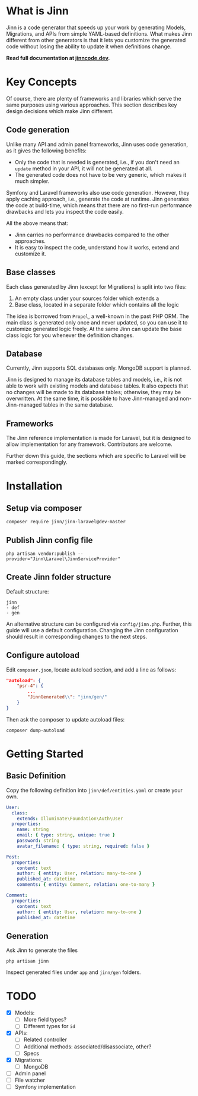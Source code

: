 # What is Jinn

Jinn is a code generator that speeds up your work by generating Models, Migrations, and APIs 
from simple YAML-based definitions. 
What makes Jinn different from other generators is that it lets you customize the generated code 
without losing the ability to update it when definitions change.

**Read full documentation at [jinncode.dev](https://jinncode.dev/).**

# Key Concepts
Of course, there are plenty of frameworks and libraries which serve the same purposes using various approaches.
This section describes key design decisions which make Jinn different.

## Code generation
Unlike many API and admin panel frameworks, Jinn uses code generation, as it gives the following benefits:

* Only the code that is needed is generated, i.e., if you don't need an `update` method in your 
API, it will not be generated at all.
* The generated code does not have to be very generic, which makes it much simpler.

Symfony and Laravel frameworks also use code generation. However, they apply caching approach, i.e., generate the code at runtime.
Jinn generates the code at build-time, which means that there are no first-run performance drawbacks and lets you inspect the code easily.

All the above means that:

* Jinn carries no performance drawbacks compared to the other approaches.
* It is easy to inspect the code, understand how it works, extend and customize it.

## Base classes
Each class generated by Jinn (except for Migrations) is split into two files: 

1. An empty class under your sources folder which extends a
1. Base class, located in a separate folder which contains all the logic

The idea is borrowed from `Propel`, a well-known in the past PHP ORM. The main class is 
generated only once and never updated, so you can use it to customize generated logic freely.
At the same Jinn can update the base class logic for you whenever the definition changes.

## Database
Currently, Jinn supports SQL databases only. MongoDB support is planned.

Jinn is designed to manage its database tables and models, i.e., it is not able to 
work with existing models and database tables. It also expects that no changes will be 
made to its database tables; otherwise, they may be overwritten. At the same time,
it is possible to have Jinn-managed and non-Jinn-managed tables in the same database.

## Frameworks
The Jinn reference implementation is made for Laravel, but it is designed 
to allow implementation for any framework. Contributors are welcome. 

Further down this guide, the sections which are specific to Laravel will be marked correspondingly.

# Installation
## Setup via composer

```shell
composer require jinn/jinn-laravel@dev-master
```

## Publish Jinn config file

```shell 
php artisan vendor:publish --provider="Jinn\Laravel\JinnServiceProvider"
```

## Create Jinn folder structure
Default structure:  
```
jinn 
- def
- gen 
```
An alternative structure can be configured via `config/jinn.php`.
Further, this guide will use a default configuration. Changing the Jinn configuration 
should result in corresponding changes to the next steps.

## Configure autoload
Edit `composer.json`, locate autoload section, and add a line as follows:
```json
"autoload": {
    "psr-4": {
        ...
        "JinnGenerated\\": "jinn/gen/" 
    }
}
```
Then ask the composer to update autoload files:

```shell
composer dump-autoload
```

# Getting Started
## Basic Definition
Copy the following definition into `jinn/def/entities.yaml` or create your own.
```yaml
User:
  class:
    extends: Illuminate\Foundation\Auth\User
  properties:
    name: string
    email: { type: string, unique: true }
    password: string
    avatar_filename: { type: string, required: false }

Post:
  properties:
    content: text
    author: { entity: User, relation: many-to-one }
    published_at: datetime
    comments: { entity: Comment, relation: one-to-many }

Comment:
  properties:
    content: text
    author: { entity: User, relation: many-to-one }
    published_at: datetime
``` 
## Generation
Ask Jinn to generate the files
```shell
php artisan jinn
```

Inspect generated files under `app` and `jinn/gen` folders.

# TODO
- [X] Models:
    - [ ] More field types?
    - [ ] Different types for `id`
- [X] APIs:
    - [ ] Related controller
    - [ ] Additional methods: associated/disassociate, other?
    - [ ] Specs
- [X] Migrations:
    - [ ] MongoDB
- [ ] Admin panel
- [ ] File watcher
- [ ] Symfony implementation
